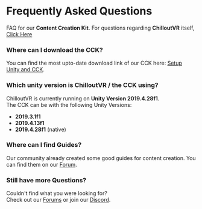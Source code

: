 # Frequently Asked Questions
FAQ for our **Content Creation Kit**. For questions regarding **ChilloutVR** itself, [Click Here](../../ChilloutVR/faq)

### Where can I download the CCK?
You can find the most upto-date download link of our CCK here: [Setup Unity and CCK](../setup.md).

### Which unity version is ChilloutVR / the CCK using?
ChilloutVR is currently running on **Unity Version 2019.4.28f1**.  
The CCK can be with the following Unity Versions:

+ **2019.3.1f1**
+ **2019.4.13f1**
+ **2019.4.28f1** (native)

### Where can I find Guides?
Our community already created some good guides for content creation.
You can find them on our [Forum](https://forums.abinteractive.net/t/chilloutvr-tutorials).

### Still have more Questions?
Couldn't find what you were looking for?  
Check out our [Forums](https://forums.abinteractive.net/t/chilloutvr-content-creation) or join our
[Discord](https://discord.gg/abi).